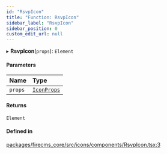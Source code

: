 ```yaml
---
id: "RsvpIcon"
title: "Function: RsvpIcon"
sidebar_label: "RsvpIcon"
sidebar_position: 0
custom_edit_url: null
---
```


▸ **RsvpIcon**(`props`): `Element`

#### Parameters

| Name | Type |
| :------ | :------ |
| `props` | [`IconProps`](../types/IconProps.md) |

#### Returns

`Element`

#### Defined in

[packages/firecms_core/src/icons/components/RsvpIcon.tsx:3](https://github.com/FireCMSco/firecms/blob/d45f3739/packages/firecms_core/src/icons/components/RsvpIcon.tsx#L3)
